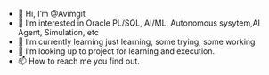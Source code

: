 - 👋 Hi, I’m @Avimgit
- 👀 I’m interested in Oracle PL/SQL, AI/ML, Autonomous sysytem,AI Agent, Simulation, etc
- 🌱 I’m currently learning just learning, some trying, some working
- 💞️ I’m looking up to project for learning and execution.
- 📫 How to reach me you find out.

<!---
Avimgit/Avimgit is a ✨ special ✨ repository because its `README.md` (this file) appears on your GitHub profile.
You can click the Preview link to take a look at your changes.
--->

